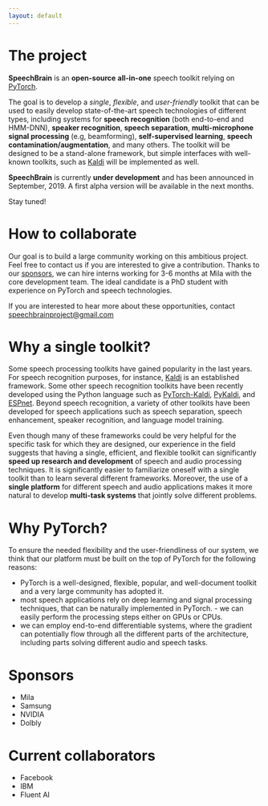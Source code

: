 ```yaml
---
layout: default
---
```



# The project

**SpeechBrain** is an **open-source** **all-in-one** speech toolkit 
relying on [PyTorch](https://pytorch.org).
  
The goal is to develop a *single*, *flexible*, and *user-friendly* toolkit that can be used to easily develop state-of-the-art speech technologies of different types, including systems for **speech recognition** (both end-to-end and HMM-DNN), **speaker recognition**, **speech separation**, **multi-microphone signal processing** (e.g, beamforming), **self-supervised learning**, **speech contamination/augmentation**,  and many others.
The toolkit will be designed to be a stand-alone framework, but simple interfaces with well-known toolkits, such as [Kaldi](http://kaldi-asr.org) will be implemented as well.

**SpeechBrain** is currently **under development** and has been announced in September, 2019. A first alpha version will be available in the next months.  

Stay tuned!

# How to collaborate
Our goal is to build a large community working on this ambitious project. Feel free to contact us if you are interested to give a contribution.
Thanks to our [sponsors](#Sponsors), we can hire interns working for 3-6 months at Mila with the core development team.  The ideal candidate is a PhD student with experience on PyTorch and speech technologies.

If you are interested to hear more about these opportunities,  contact 
speechbrainproject@gmail.com

# Why a single toolkit?
Some speech processing toolkits have gained popularity in the last years. For speech recognition purposes, for instance, [Kaldi](http://kaldi-asr.org) is an established framework.  Some other speech recognition toolkits have been recently developed using the Python language such as [PyTorch-Kaldi](https://github.com/mravanelli/pytorch-kaldi), [PyKaldi](https://github.com/pykaldi/pykaldi), and [ESPnet](https://github.com/espnet/espnet). Beyond speech recognition, a variety of other toolkits have been developed for speech applications such as speech separation, speech enhancement, speaker recognition, and language model training. 

Even though many of these frameworks could be very helpful for the specific task for which they are designed, our experience in the field suggests that having a single, efficient, and flexible toolkit can significantly **speed up research and development** of speech and audio processing techniques. It is significantly easier to familiarize oneself with a single toolkit than to learn several different frameworks. Moreover, the use of a **single platform** for different speech and audio applications makes it more natural to develop **multi-task systems** that jointly solve different problems.


# Why PyTorch?
To ensure the needed flexibility and the user-friendliness of our system, we think that our platform must be built on the top of PyTorch for the following reasons:  
- PyTorch is a well-designed, flexible, popular, and well-document toolkit and a very large community has adopted it.
- most speech applications rely on deep learning and signal processing techniques, that can be naturally implemented in PyTorch. - we can easily perform the processing steps either on GPUs or CPUs.
- we can employ end-to-end differentiable systems, where the gradient can potentially flow through all the different parts of the architecture, including parts solving different audio and speech tasks.    


# Sponsors
- Mila
- Samsung
- NVIDIA
- Dolbly

# Current collaborators
- Facebook
- IBM
- Fluent AI





